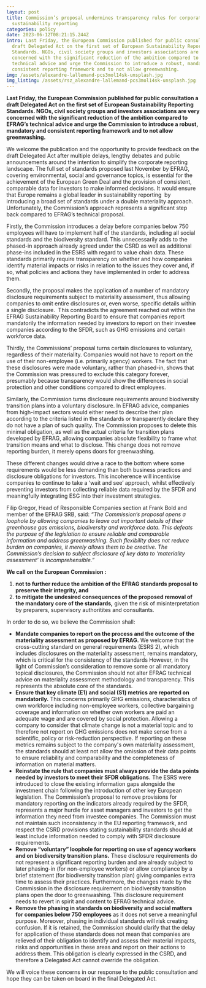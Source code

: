 ```yaml
---
layout: post
title: Commission’s proposal undermines transparency rules for corporate
  sustainability reporting
categories: policy
date: 2023-06-12T08:21:15.244Z
intro: Last Friday, the European Commission published for public consultation a
  draft Delegated Act on the first set of European Sustainability Reporting
  Standards. NGOs, civil society groups and investors associations are very
  concerned with the significant reduction of the ambition compared to EFRAG’s
  technical advice and urge the Commission to introduce a robust, mandatory and
  consistent reporting framework and to not allow greenwashing.
img: /assets/alexandre-lallemand-pcs3mol14sk-unsplash.jpg
img_listing: /assets/rsz_alexandre-lallemand-pcs3mol14sk-unsplash.jpg
---
```

**Last Friday, the European Commission published for public consultation a draft Delegated Act on the first set of European Sustainability Reporting Standards. NGOs, civil society groups and investors associations are very concerned with the significant reduction of the ambition compared to EFRAG’s technical advice and urge the Commission to introduce a robust, mandatory and consistent reporting framework and to not allow greenwashing.**

We welcome the publication and the opportunity to provide feedback on the draft Delegated Act after multiple delays, lengthy debates and public announcements around the intention to simplify the corporate reporting landscape. The full set of standards proposed last November by EFRAG, covering environmental, social and governance topics, is essential for the achievement of the European Green Deal and the provision of consistent, comparable data for investors to make informed decisions. It would ensure that Europe remains a global leader in sustainability reporting  by introducing a broad set of standards under a double materiality approach. Unfortunately, the Commission’s approach represents a significant step back compared to EFRAG’s technical proposal.

Firstly, the Commission introduces a delay before companies below 750 employees will have to implement half of the standards, including all social standards and the biodiversity standard. This unnecessarily adds to the phased-in approach already agreed under the CSRD as well as additional phase-ins included in the ESRS with regard to value chain data. These standards primarily require transparency on whether and how companies identify material impacts or risks in relation to the issues they cover and, if so, what policies and actions they have implemented in order to address them. 

Secondly, the proposal makes the application of a number of mandatory disclosure requirements subject to materiality assessment, thus allowing companies to omit entire disclosures or, even worse, specific details within a single disclosure.  This contradicts the agreement reached out within the EFRAG Sustainability Reporting Board to ensure that companies report mandatorily the information needed by investors to report on their investee companies according to the SFDR, such as GHG emissions and certain workforce data. 

Thirdly, the Commissions’ proposal turns certain disclosures to voluntary, regardless of their materiality. Companies would not have to report on the use of their non-employee (i.e. primarily agency) workers. The fact that these disclosures were made voluntary, rather than phased-in, shows that the Commission was pressured to exclude this category forever, presumably because transparency would show the differences in social protection and other conditions compared to direct employees.

Similarly, the Commission turns disclosure requirements around biodiversity transition plans into a voluntary disclosure. In EFRAG advice, companies from high-impact sectors would either need to describe their plan according to the criteria listed in the standards or transparently declare they do not have a plan of such quality. The Commission proposes to delete this minimal obligation, as well as the actual criteria for transition plans developed by EFRAG, allowing companies absolute flexibility to frame what transition means and what to disclose. This change does not remove reporting burden, it merely opens doors for greenwashing. 

These different changes would drive a race to the bottom where some requirements would be less demanding than both business practices and disclosure obligations for investors. This incoherence will incentivise companies to continue to take a ‘wait and see’ approach, whilst effectively preventing investors from collecting reliable data required by the SFDR and meaningfully integrating ESG into their investment strategies.

Filip Gregor, Head of Responsible Companies section at Frank Bold and member of the EFRAG SRB, said: *“The Commission’s proposal opens a loophole by allowing companies to leave out important details of their greenhouse gas emissions, biodiversity and workforce data. This defeats the purpose of the legislation to ensure reliable and comparable information and address greenwashing. Such flexibility does not reduce burden on companies, it merely allows them to be creative. The Commission’s decision to subject disclosure of key data to ‘materiality assessment’ is incomprehensible.”* 

**We call on the European Commission :** 

1. **not to further reduce the ambition of the EFRAG standards proposal to preserve their integrity, and** 
2. **to mitigate the undesired consequences of the proposed removal of the mandatory core of the standards,** given the risk of misinterpretation by preparers, supervisory authoritites and consultants.

In order to do so, we believe the Commission shall: 

* **Mandate companies to report on the process and the outcome of the materiality assessment as proposed by EFRAG.** We welcome that the cross-cutting standard on general requirements (ESRS 2), which includes disclosures on the materiality assessment, remains mandatory, which is critical for the consistency of the standards However, in the light of Commission’s consideration to remove some or all mandatory topical disclosures, the Commission should not alter EFRAG technical advice on materiality assessment methodology and transparency. This represents the absolute core of the standards. 
* **Ensure that key climate (E1) and social (S1) metrics are reported on mandatorily.** This concerns primarily GHG emissions, characteristics of own workforce including non-employee workers, collective bargaining coverage and information on whether own workers are paid an adequate wage and are covered by social protection. Allowing a company to consider that climate change is not a material topic and to therefore not report on GHG emissions does not make sense from a scientific, policy or risk-reduction perspective. If reporting on these metrics remains subject to the company's own materiality assessment, the standards should at least not allow the omission of their data points to ensure reliability and comparability and the completeness of information on material matters.
* **Reinstate the rule that companies must always provide the data points needed by investors to meet their SFDR obligations.** The ESRS were introduced to close the existing information gaps alongside the investment chain following the introduction of other key European legislation. The Commission’s proposal to remove provisions for mandatory reporting on the indicators already required by the SFDR, represents a major hurdle for asset managers and investors to get the information they need from investee companies. The Commission must not maintain such inconsistency in the EU reporting framework, and respect the CSRD provisions stating sustainability standards should at least include information needed to comply with SFDR disclosure requirements.
* **Remove “voluntary” loophole for reporting on use of agency workers and on biodiversity transition plans.** These disclosure requirements do not represent a significant reporting burden and are already subject to later phasing-in (for non-employee workers) or allow compliance by a brief statement (for biodiversity transition plan) giving companies extra time to assess their practices. Furthermore, the changes made by the Commission in the disclosure requirement on biodiversity transition plans open the door to greenwashing. This disclosure requirement needs to revert in spirit and content to EFRAG technical advice. 
* **Remove the phasing in standards on biodiversity and social matters for companies below 750 employees** as it does not serve a meaningful purpose. Moreover, phasing in individual standards will risk creating confusion. If it is retained, the Commission should clarify that the delay for application of these standards does not mean that companies are relieved of their obligation to identify and assess their material impacts, risks and opportunities in these areas and report on their actions to address them. This obligation is clearly expressed in the CSRD, and therefore a Delegated Act cannot override the obligation. 

We will voice these concerns in our response to the public consultation and hope they can be taken on board in the final Delegated Act.